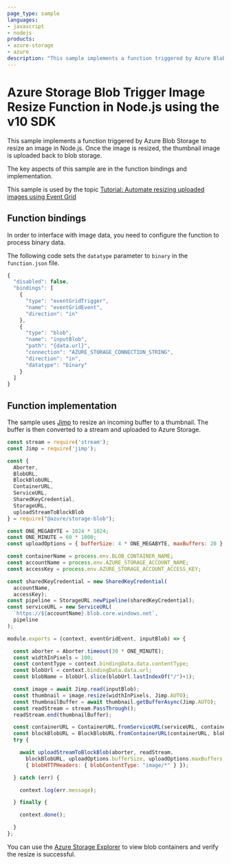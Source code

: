```yaml
---
page_type: sample
languages:
- javascript
- nodejs
products:
- azure-storage
- azure
description: "This sample implements a function triggered by Azure Blob Storage to resize an image in Node.js."
---
```


# Azure Storage Blob Trigger Image Resize Function in Node.js using the v10 SDK

This sample implements a function triggered by Azure Blob Storage to resize an image in Node.js. Once the image is resized, the thumbnail image is uploaded back to blob storage.

The key aspects of this sample are in the function bindings and implementation.

This sample is used by the topic [Tutorial: Automate resizing uploaded images using Event Grid](https://docs.microsoft.com/en-us/azure/event-grid/resize-images-on-storage-blob-upload-event?tabs=nodejsv10#deploy-the-function-code/)

## Function bindings

In order to interface with image data, you need to configure the function to process binary data.

The following code sets the `datatype` parameter to `binary` in the `function.json` file.

```javascript
{
  "disabled": false,
  "bindings": [
    {
      "type": "eventGridTrigger",
      "name": "eventGridEvent",
      "direction": "in"
    },
    {
      "type": "blob",
      "name": "inputBlob",
      "path": "{data.url}",
      "connection": "AZURE_STORAGE_CONNECTION_STRING",
      "direction": "in",
      "datatype": "binary"
    }
  ]
}
```

## Function implementation

The sample uses [Jimp](https://github.com/oliver-moran/jimp) to resize an incoming buffer to a thumbnail. The buffer is then converted to a stream and uploaded to Azure Storage.

```javascript
const stream = require('stream');
const Jimp = require('jimp');

const {
  Aborter,
  BlobURL,
  BlockBlobURL,
  ContainerURL,
  ServiceURL,
  SharedKeyCredential,
  StorageURL,
  uploadStreamToBlockBlob
} = require("@azure/storage-blob");

const ONE_MEGABYTE = 1024 * 1024;
const ONE_MINUTE = 60 * 1000;
const uploadOptions = { bufferSize: 4 * ONE_MEGABYTE, maxBuffers: 20 };

const containerName = process.env.BLOB_CONTAINER_NAME;
const accountName = process.env.AZURE_STORAGE_ACCOUNT_NAME;
const accessKey = process.env.AZURE_STORAGE_ACCOUNT_ACCESS_KEY;

const sharedKeyCredential = new SharedKeyCredential(
  accountName,
  accessKey);
const pipeline = StorageURL.newPipeline(sharedKeyCredential);
const serviceURL = new ServiceURL(
  `https://${accountName}.blob.core.windows.net`,
  pipeline
);

module.exports = (context, eventGridEvent, inputBlob) => {  

  const aborter = Aborter.timeout(30 * ONE_MINUTE);
  const widthInPixels = 100;
  const contentType = context.bindingData.data.contentType;
  const blobUrl = context.bindingData.data.url;
  const blobName = blobUrl.slice(blobUrl.lastIndexOf("/")+1);

  const image = await Jimp.read(inputBlob);
  const thumbnail = image.resize(widthInPixels, Jimp.AUTO);
  const thumbnailBuffer = await thumbnail.getBufferAsync(Jimp.AUTO);
  const readStream = stream.PassThrough();
  readStream.end(thumbnailBuffer);

  const containerURL = ContainerURL.fromServiceURL(serviceURL, containerName);
  const blockBlobURL = BlockBlobURL.fromContainerURL(containerURL, blobName);
  try {

    await uploadStreamToBlockBlob(aborter, readStream,
      blockBlobURL, uploadOptions.bufferSize, uploadOptions.maxBuffers,
      { blobHTTPHeaders: { blobContentType: "image/*" } });

  } catch (err) {

    context.log(err.message);

  } finally {

    context.done();

  }
};
```

You can use the [Azure Storage Explorer](https://azure.microsoft.com/features/storage-explorer/) to view blob containers and verify the resize is successful.
